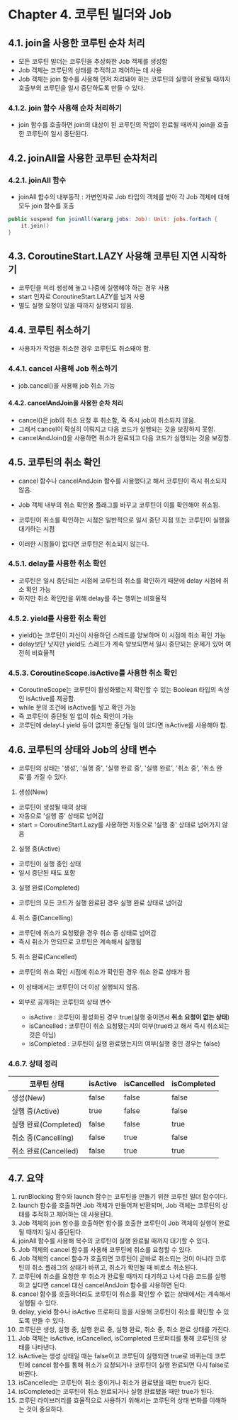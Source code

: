 # Chapter 4. 코루틴 빌더와 Job

## 4.1. join을 사용한 코루틴 순차 처리

- 모든 코루틴 빌더는 코루틴을 추상화한 Job 객체를 생성함
- Job 객체는 코루틴의 상태를 추적하고 제어하는 데 사용
- Job 객체는 join 함수를 사용해 먼저 처리돼야 하는 코루틴의 실행이 완료될 때까지 호출부의 코루틴을 일시 중단하도록 만들 수 있다.

### 4.1.2. join 함수 사용해 순차 처리하기

- join 함수를 호출하면 join의 대상이 된 코루틴의 작업이 완료될 때까지 join을 호출한 코루틴이 일시 중단된다.

## 4.2. joinAll을 사용한 코루틴 순차처리

### 4.2.1. joinAll 함수

- joinAll 함수의 내부동작 : 가변인자로 Job 타입의 객체를 받아 각 Job 객체에 대해 모두 join 함수를 호출
```kotlin
public suspend fun joinAll(vararg jobs: Job): Unit: jobs.forEach {
    it.join()
}
```

## 4.3. CoroutineStart.LAZY 사용해 코루틴 지연 시작하기

- 코루틴을 미리 생성해 놓고 나중에 실행해야 하는 경우 사용
- start 인자로 CoroutineStart.LAZY를 넘겨 사용
- 별도 실행 요청이 있을 때까지 실행되지 않음.

## 4.4. 코루틴 취소하기

- 사용자가 작업을 취소한 경우 코루틴도 취소돼야 함.

### 4.4.1. cancel 사용해 Job 취소하기

- job.cancel()을 사용해 job 취소 가능

#### 4.4.2. cancelAndJoin을 사용한 순차 처리

- cancel()은 job의 취소 요청 후 취소함, 즉 즉시 job이 취소되지 않음.
- 그래서 cancel이 확실히 이뤄지고 다음 코드가 실행되는 것을 보장하지 못함.
- cancelAndJoin()을 사용하면 취소가 완료되고 다음 코드가 실행되는 것을 보장함.

## 4.5. 코루틴의 취소 확인
- cancel 함수나 cancelAndJoin 함수를 사용했다고 해서 코루틴이 즉시 취소되지 않음.
- Job 객체 내부의 취소 확인용 플래그를 바꾸고 코루틴이 이를 확인해야 취소됨.

- 코루틴이 취소를 확인하는 시점은 일반적으로 일시 중단 지점 또는 코루틴이 실행을 대기하는 시점
- 이러한 시점들이 없다면 코루틴은 취소되지 않는다.

### 4.5.1. delay를 사용한 취소 확인

- 코루틴은 일시 중단되는 시점에 코루틴의 취소를 확인하기 때문에 delay 시점에 취소 확인 가능
- 하지만 취소 확인만을 위해 delay를 주는 행위는 비효율적

### 4.5.2. yield를 사용한 취소 확인

- yield()는 코루틴이 자신이 사용하던 스레드를 양보하며 이 시점에 취소 확인 가능
- delay보단 낫지만 yield도 스레드가 계속 양보되면서 일시 중단되는 문제가 있어 여전히 비효율적

### 4.5.3. CoroutineScope.isActive를 사용한 취소 확인

- CoroutineScope는 코루틴이 활성화됐는지 확인할 수 있는 Boolean 타입의 속성인 isActive를 제공함.
- while 문의 조건에 isActive를 넣고 확인 가능
- 즉 코루틴이 중단될 일 없이 취소 확인이 가능
- 코루틴에 delay나 yield 등이 없지만 중단될 일이 있다면 isActive를 사용해야 함.

## 4.6. 코루틴의 상태와 Job의 상태 변수

- 코루틴의 상태는 '생성', '실행 중', '실행 완료 중', '실행 완료', '취소 중', '취소 완료'를 가질 수 있다.

1. 생성(New)
- 코루틴이 생성될 때의 상태
- 자동으로 '실행 중' 상태로 넘어감
- start = CoroutineStart.Lazy를 사용하면 자동으로 '실행 중' 상태로 넘어가지 않음

2. 실행 중(Active)
- 코루틴이 실행 중인 상태
- 일시 중단된 때도 포함

3. 실행 완료(Completed)
- 코루틴의 모든 코드가 실행 완료된 경우 실행 완료 상태로 넘어감

4. 취소 중(Cancelling)
- 코루틴에 취소가 요청됐을 경우 취소 중 상태로 넘어감
- 즉시 취소가 안되므로 코루틴은 계속해서 실행됨

5. 취소 완료(Cancelled)
- 코루틴의 취소 확인 시점에 취소가 확인된 경우 취소 완료 상태가 됨
- 이 상태에서는 코루틴이 더 이상 실행되지 않음.

- 외부로 공개하는 코루틴의 상태 변수
  - isActive : 코루틴이 활성화된 경우 true(실행 중이면서 **취소 요청이 없는 상태**)
  - isCancelled : 코루틴이 취소 요청됐는지의 여부(true라고 해서 즉시 취소되는 것은 아님)
  - isCompleted : 코루틴이 실행 완료됐는지의 여부(실행 중인 경우는 false)

### 4.6.7. 상태 정리

| 코루틴 상태          | isActive | isCancelled | isCompleted |
|----------------------|----------|-------------|-------------|
| 생성(New)            | false    | false       | false       |
| 실행 중(Active)      | true     | false       | false       |
| 실행 완료(Completed) | false    | false       | true        |
| 취소 중(Cancelling)  | false    | true        | false       |
| 취소 완료(Cancelled) | false    | true        | true        |

## 4.7. 요약

1. runBlocking 함수와 launch 함수는 코루틴을 만들기 위한 코루틴 빌더 함수이다.
2. launch 함수를 호출하면 Job 객체가 만들어져 반환되며, Job 객체는 코루틴의 상태를 추적하고 제어하는 데 사용된다.
3. Job 객체의 join 함수를 호출하면 함수를 호출한 코루틴이 Job 객체의 실행이 완료될 때까지 일시 중단된다.
4. joinAll 함수를 사용해 복수의 코루틴이 실행 완료될 때까지 대기할 수 있다.
5. Job 객체의 cancel 함수를 사용해 코루틴에 취소를 요청할 수 있다.
6. Job 객체의 cancel 함수가 호출되면 코루틴이 곧바로 취소되는 것이 아니라 코루틴의 취소 플래그의 상태가 바뀌고, 취소가 확인될 때 비로소 취소된다.
7. 코루틴에 취소를 요청한 후 취소가 완료될 때까지 대기하고 나서 다음 코드를 실행하고 싶다면 cancel 대신 cancelAndJoin 함수를 사용하면 된다.
8. cancel 함수를 호출하더라도 코루틴이 취소를 확인할 수 없는 상태에서는 계속해서 실행될 수 있다.
9. delay, yield 함수나 isActive 프로퍼티 등을 사용해 코루틴이 취소를 확인할 수 있도록 만들 수 있다.
10. 코루틴은 생성, 실행 중, 실행 완료 중, 실행 완료, 취소 중, 취소 완료 상태를 가진다.
11. Job 객체는 isActive, isCancelled, isCompleted 프로퍼티를 통해 코루틴의 상태를 나타낸다.
12. isActive는 생성 상태일 때는 false이고 코루틴이 실행되면 true로 바뀌는데 코루틴에 cancel 함수를 통해 취소가 요청되거나 코루틴이 실행 완료되면 다시 false로 바뀐다.
13. isCancelled는 코루틴이 취소 중이거나 취소가 완료됐을 때만 true가 된다.
14. isCompleted는 코루틴이 취소 완료되거나 실행 완료됐을 때만 true가 된다.
15. 코루틴 라이브러리를 효율적으로 사용하기 위해서는 코루틴의 상태 변화를 이해하는 것이 중요하다.
